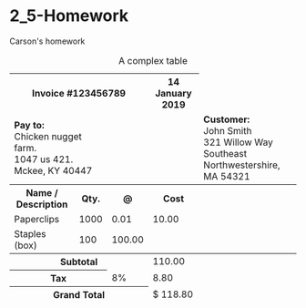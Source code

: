# 2_5-Homework
Carson's homework

<table>
	<caption>A complex table</caption>
	<thead>
		<tr>
			<th colspan="3">Invoice #123456789</th>
			<th>14 January 2019</tr>
		<tr>
			<td colspan="2">
				<strong>Pay to:</strong><br>
    Chicken nugget farm.<br>
    1047 us 421.<br>
     Mckee, KY 40447
   </td>
   <td colspan="2">
	   <td colspan="2">
    <strong>Customer:</strong><br>
    John Smith<br>
    321 Willow Way<br>
    Southeast Northwestershire, MA 54321
   </td>
   </tr>
   </thead>
   <tbody>
	   <tr>
		   <th>Name / Description</th>
		   <th>Qty.</th>
		   <th>@</th>
		   <th>Cost</th>
		   </tr>
		   <tr>
			   <td>Paperclips</td>
			   <td>1000</td>
			   <td>0.01</td>
			   <td>10.00</td>
			   </tr>
			   <tr>
				   <td>Staples (box)</td>
				   <td>100</td>
				   <td>100.00</td>
				   </tr>
				   </tbody>
				   <tfoot>
					   <tr>
						   <th colspan="3">Subtotal</th>
						   <td> 110.00</td>
						   </tr>
						   <th colspan="2">Tax</th>
						   <td> 8% </td>
						   <td>8.80</td>
						   </tr>
						   <tr>
							   <th colspan="3">Grand Total</th>
							   <td>$ 118.80</td>
							   </tr>
							   </tfoot>
</table>
